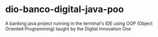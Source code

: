 # dio-banco-digital-java-poo
 A banking java project running in the terminal's IDE using OOP (Object Oriented Programming) taught by the Digital Innovation One
